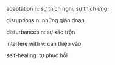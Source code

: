 adaptation n: sự thích nghi, sự thích ứng;

disruptions n: những gián đoạn

disturbances n: sự xáo trộn

interfere with v: can thiệp vào 

self-healing: tự phục hồi
